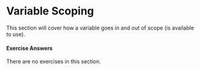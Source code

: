 # Variable Scoping

This section will cover how a variable goes in and out of scope (is available to use).

#### Exercise Answers

There are no exercises in this section.